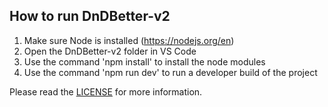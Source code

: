 ## How to run DnDBetter-v2
1. Make sure Node is installed (https://nodejs.org/en)
2. Open the DnDBetter-v2 folder in VS Code
3. Use the command 'npm install' to install the node modules
4. Use the command 'npm run dev' to run a developer build of the project

Please read the [LICENSE](https://github.com/gabelapham/DnDBetter-v2/blob/main/LICENSE) for more information.
